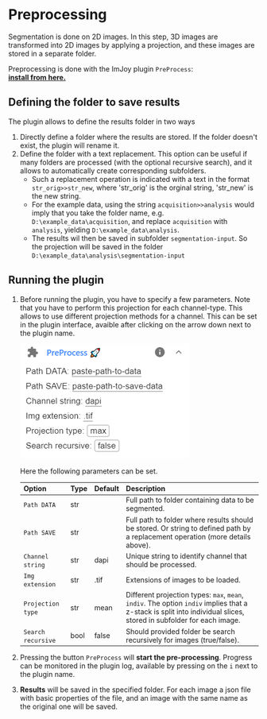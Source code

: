 
# Preprocessing
Segmentation is done on 2D images. In this step, 3D images are transformed into
2D images by applying a projection, and these images are stored in a separate folder.

Preprocessing is done with the ImJoy plugin `PreProcess`:  
<a href="https://imjoy.io/#/app?w=fq-seg&plugin=fish-quant/segmentation:PreProcess@stable&upgrade=1" target="_blank">**install from here.**</a>

## Defining the folder to save results
The plugin allows to define the results folder in two ways

1. Directly define a folder where the results are stored. If the folder doesn't exist, the plugin will rename it. 
2. Define the folder with a text replacement. This option can be useful if many folders are processed (with the optional recursive search), 
    and it allows to automatically create corresponding subfolders. 
    * Such a replacement operation is indicated with a text in the format  `str_orig>>str_new`,
      where 'str_orig' is the orginal string, 'str_new' is the new string.
    * For the example data, using the string `acquisition>>analysis` would imply that you take the folder name,
      e.g. `D:\example_data\acquisition`, and replace `acquisition` with `analysis`, yielding 
      `D:\example_data\analysis`. 
    * The results wil then be saved in subfolder `segmentation-input`. So the projection will be saved in the folder `D:\example_data\analysis\segmentation-input`

## Running the plugin
1. Before running the plugin, you have to specify a few parameters. Note that you have to perform this 
   projection for each channel-type. This allows to use different projection methods for a channel. This can be set in the plugin interface, avaible after clicking on the arrow down next to the plugin name.

    ![imjoy-preprocess](img/imjoy-preprocess-ui.png)

    Here the following parameters can be set. 

    Option           | Type | Default     | Description
    ---------------- | ---- | ----------- | -----------
    `Path DATA`    | str  |  | Full path to folder containing data to be segmented.
    `Path SAVE` | str  |  | Full path to folder where results should be stored. Or string to defined path by a replacement operation (more details above).
    `Channel string`    | str  |  dapi | Unique string to identify channel that should be processed.
    `Img extension`    | str  |  .tif | Extensions of images to be loaded.
    `Projection type`    | str  |  mean | Different projection types: `max`, `mean`, `indiv`. The option `indiv` implies that a z-stack is split into individual slices, stored in subfolder for each image. 
    `Search recursive`    | bool  |  false | Should provided folder be search recursively for images (true/false). 


0. Pressing the button `PreProcess` will **start the pre-processing**. Progress 
    can be monitored in the plugin log, available by pressing on the `i` next to the plugin name.

0. **Results** will be saved in the specified folder. For each image a json file with 
    basic properties of the file, and an image with the same name as the original one will be saved. 

